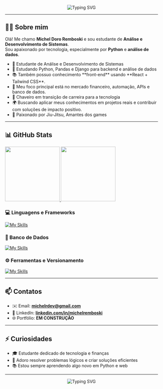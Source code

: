 <p align="center">
  <img src="https://readme-typing-svg.demolab.com?font=Fira+Code&size=22&pause=1000&color=00F7FF&center=true&vCenter=true&width=550&lines=Desenvolvedor+Python+e+Analista+de+dados;Estudante+de+ADS+%F0%9F%93%9A;Apaixonado+por+tecnologia+e+dados" alt="Typing SVG" />
</p>

---



## 👨‍💻 Sobre mim

Olá! Me chamo **Michel Doro Remboski** e sou estudante de **Análise e Desenvolvimento de Sistemas**.  
Sou apaixonado por tecnologia, especialmente por **Python** e **análise de dados**.

<ul dir="auto">
<li>🧠 Estudante de Análise e Desenvolvimento de Sistemas</li>
<li>🐍 Estudando Python, Pandas e Django para backend e anãlise de dados</li>
<li>📚 Também possuo conhecimento **front-end** usando **React + Tailwind CSS**.</li>
<li>🎯 Meu foco principal está no mercado financeiro, automação, APIs e banco de dados.
<li>💼 Chaveiro em transição de carreira para a tecnologia</li>
<li>🌍 Buscando aplicar meus conhecimentos em projetos reais e contribuir com soluções de impacto positivo.</li>
<li>🥋 Paixonado por Jiu-Jitsu, Amantes dos games</li>
</ul>

---
## 📊 GitHub Stats

<a href="https://github.com/mremboski">
  <img height="180em" src="https://camo.githubusercontent.com/7a46ec51dee74b22eb888dbd392c8c22f438c2efa882027f6b80065fda86c3fe/68747470733a2f2f6769746875622d726561646d652d73746174732e76657263656c2e6170702f6170693f757365726e616d653d766963746f726d656c6b6f722673686f775f69636f6e733d74727565267468656d653d7261646963616c26696e636c7564655f616c6c5f636f6d6d6974733d7472756526636f756e745f707269766174653d74727565" data-canonical-src="[https://github-readme-stats.vercel.app/api?username=mremboski&amp;show_icons=true&amp;theme=radical&amp;include_all_commits=true&amp;count_private=true](https://github-readme-stats.vercel.app/api?username=mremboski&show_icons=true&theme=radical)" style="max-width: 100%;">
<img height="180em" src="https://camo.githubusercontent.com/9892eb3d4ca5e9f5b220bdb85e82f8d7333ec0787838b72ac14d44daa3bee3d8/68747470733a2f2f6769746875622d726561646d652d73746174732e76657263656c2e6170702f6170692f746f702d6c616e67732f3f757365726e616d653d766963746f726d656c6b6f72266c61796f75743d636f6d70616374266c616e67735f636f756e743d36267468656d653d7261646963616c26636f756e745f7765696768743d302e30352673697a655f7765696768743d302e303526686964653d706f7765727368656c6c2c626174636866696c652c7368656c6c](https://github-readme-stats.vercel.app/api/top-langs/?username=anuraghazra&hide_progress=true)" data-canonical-src="[https://github-readme-stats.vercel.app/api/top-langs/?username=mremboski&amp;layout=compact&amp;langs_count=6&amp;theme=radical&amp;count_weight=0.05&amp;size_weight=0.05&amp;hide=powershell,batchfile,shell](https://github-readme-stats.vercel.app/api/top-langs/?username=anuraghazra&hide_progress=true)" style="max-width: 100%;">
</a>

### 💻 Linguagens e Frameworks

[![My Skills](https://skillicons.dev/icons?i=js,html,css,py,tailwind,react&perline=10)](https://skillicons.dev)

### 🧠 Banco de Dados

[![My Skills](https://skillicons.dev/icons?i=mysql,mongodb)](https://skillicons.dev)

### ⚙️ Ferramentas e Versionamento

[![My Skills](https://skillicons.dev/icons?i=vscode,pycharm,git,github&perline=10)](https://skillicons.dev)

---

## 📫 Contatos

- ✉️ Email: **michelrdev@gmail.com**
- 💼 LinkedIn: **[linkedin.com/in/michelremboski](https://linkedin.com/in/michel-remboski-0a8890229)**
- 🌐 Portfólio: **EM CONSTRUÇÃO**

---

## ⚡ Curiosidades

- 🎓 Estudante dedicado de tecnologia e finanças
- 🧩 Adoro resolver problemas lógicos e criar soluções eficientes
- 📚 Estou sempre aprendendo algo novo em Python e web

---

<p align="center">
  <img src="https://readme-typing-svg.demolab.com?font=Fira+Code&size=22&pause=1000&color=00F7FF&center=true&vCenter=true&width=460&lines=Obrigado+por+Acessar+Meu+Perfil+%F0%9F%93%9A" alt="Typing SVG" />
</p>

